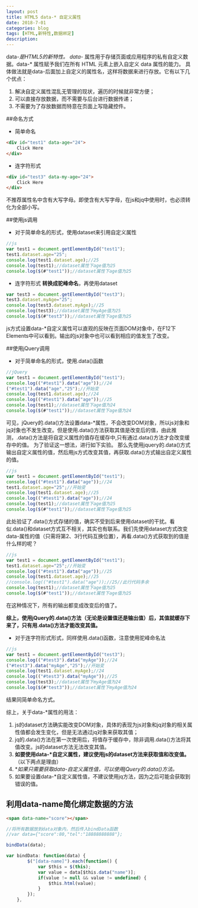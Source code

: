 ```yaml
---
layout: post
title: HTML5 data-* 自定义属性
date: 2018-7-01
categories: blog
tags: [HTML,新特性,数据绑定]
description: 
---
```


data-*是HTML5的新特性。
data-* 属性用于存储页面或应用程序的私有自定义数据。data-* 属性赋予我们在所有 HTML 元素上嵌入自定义 data 属性的能力。
具体做法就是data-后面加上自定义的属性名，这样将数据来进行存放。它有以下几个优点：

 1. 解决自定义属性混乱无管理的现状，遍历的时候就非常方便；
 2. 可以直接存放数据，而不需要与后台进行数据传递；
 3. 不需要为了存放数据而特意在页面上写隐藏控件。 

##命名方式

 -  简单命名
```html
<div id="test1" data-age="24">
    Click Here
</div>
```
 -  连字符形式
```html
<div id="test3" data-my-age="24">  
    Click Here  
</div> 
```
不推荐属性名中含有大写字母。即使含有大写字母，在js和jq中使用时，也必须转化为全部小写。

##使用js调用
 -  对于简单命名的形式，使用dataset来引用自定义属性
```js
//js
var test1 = document.getElementById("test1");
test1.dataset.age="25";
console.log(test1.dataset.age);//25
console.log(test1);//dataset属性下age值为25
console.log($(#"test1"));//dataset属性下age值为25
```
 -  连字符形式
**转换成驼峰命名**，再使用dataset
```js
var test3 = document.getElementById("test3");
test3.dataset.myAge="25";
console.log(test3.dataset.myAge);//25
console.log(test3);//dataset属性下myAge值为25
console.log($(#"test3"));//dataset属性下age值为25
```

js方式设置data-*自定义属性可以直观的反映在页面DOM对象中，在F12下Elements中可以看到。输出的js对象中也可以看到相应的值发生了改变。

##使用jQuery调用
 -  对于简单命名的形式，使用.data()函数
```js
//jQuery
var test1 = document.getElementById("test1");
console.log(("#test1").data("age"));//24
("#test1").data("age","25");//开始变
console.log(test1.dataset.age);//24
console.log(("#test1").data("age"));//25
console.log(test1);//dataset属性下age值为24
console.log($(#"test1"));//dataset属性下age值为24
```
可见，jQuery的.data()方法设置data-*属性，不会改变DOM对象，所以js对象和jq对象也不发生改变。但是使用.data()方法获取其值是改变后的值，由此推测，.data()方法是将自定义属性的值存在缓存中,只有通过.data()方法才会改变缓存中的值。
为了验证这一想法，进行如下实验。
那么先使用jquery的.data()方式输出自定义属性的值，然后用js方式改变其值，再获取.data()方式输出自定义属性的值。
```js
//js
var test1 = document.getElementById("test1");
console.log(("#test1").data("age"));//24
test1.dataset.age="25";//开始变
console.log(test1.dataset.age);//25
console.log(("#test1").data("age"));//24
console.log(test1);//dataset属性下age值为25
console.log($(#"test1"));//dataset属性下age值为25
```
此处验证了.data()方式存储的值，确实不受到后来使用dataset的干扰。看似.data()和dataset方式互不相关，其实也有联系。我们先使用dataset方式改变data-属性的值（只需将第2、3行代码互换位置），再看.data()方式获取到的值是什么样的呢？
```js
//js
var test1 = document.getElementById("test1");
test1.dataset.age="25";//开始变
console.log(("#test1").data("age"));//25
console.log(test1.dataset.age);//25
//console.log(("#test1").data("age"));//25//此行代码多余
console.log(test1);//dataset属性下age值为25
console.log($(#"test1"));//dataset属性下age值为25
```
在这种情况下，所有的输出都变成改变后的值了。

**综上，使用jQuery的.data()方法（无论是设置值还是输出值）后，其值就缓存下来了，只有用.data()方法才能改变其值。**

 -  对于连字符形式形式，同样使用.data()函数，注意使用驼峰命名法
```js
//js
var test1 = document.getElementById("test3");
console.log(("#test3").data("myAge"));//24
("#test3").data("myAge","25");//开始变
console.log(test1.dataset.myAge);//24
console.log(("#test3").data("myAge"));//25
console.log(test3);//dataset属性下myAge值为24
console.log($(#"test3"));//dataset属性下myAge值为24
```
结果同简单命名方式。

综上，关于data-*属性的用法：

 1. js的dataset方法确实能改变DOM对象，具体的表现为js对象和jq对象的相关属性值都会发生变化，但是无法通过jq对象来获取其值；
 2. jq的.data()方法在第一次使用后，将值存于缓存中，除非调用.data()方法将其值改变。js的dataset方法无法改变其值。
 3. **如要使用data-*自定义属性，建议使用js的dataset方法来获取值和改变值。**（以下两点是理由）
 4. **如果只需要获取data-*自定义属性值，可以使用jQuery的.data()方法。**
 5. 如果要设置data-*自定义属性值，不建议使用jq方法，因为之后可能会获取到错误的值。

## 利用data-name简化绑定数据的方法
```html
<span data-name="score"></span>
```
```js
//将所有数据放到data对象内，然后传入bindData函数
//var data={"score":80,"tel":"18888888888"};

bindData(data);

var bindData: function(data) {
        $("[data-name]").each(function() {
            var $this = $(this);
            var value = data[$this.data("name")];
            if(value != null && value != undefined) {
                $this.html(value);
            }
        });
    },
```
